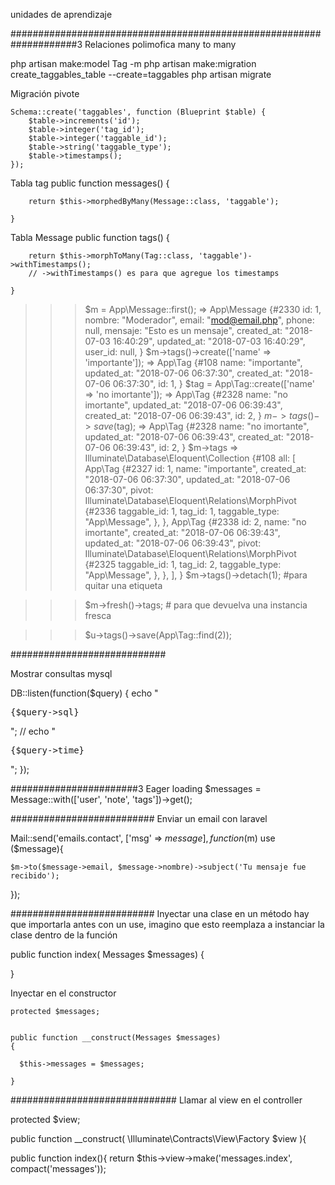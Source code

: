 unidades de aprendizaje

####################################################################3
Relaciones polimofica many to many

php artisan make:model Tag -m
php artisan make:migration create_taggables_table --create=taggables
php artisan migrate

Migración pivote

	Schema::create('taggables', function (Blueprint $table) {
        $table->increments('id');
        $table->integer('tag_id');
        $table->integer('taggable_id');
        $table->string('taggable_type');
        $table->timestamps();
    });


Tabla tag
		public function messages()
	{

		return $this->morphedByMany(Message::class, 'taggable');

	}
 
Tabla Message
    public function tags()
    {

    	return $this->morphToMany(Tag::class, 'taggable')->withTimestamps();
    	// ->withTimestamps() es para que agregue los timestamps

    }



>>> $m = App\Message::first();
=> App\Message {#2330
     id: 1,
     nombre: "Moderador",
     email: "mod@email.php",
     phone: null,
     mensaje: "Esto es un mensaje",
     created_at: "2018-07-03 16:40:29",
     updated_at: "2018-07-03 16:40:29",
     user_id: null,
   }
>>> $m->tags()->create(['name' => 'importante']);
=> App\Tag {#108
     name: "importante",
     updated_at: "2018-07-06 06:37:30",
     created_at: "2018-07-06 06:37:30",
     id: 1,
   }
>>> $tag = App\Tag::create(['name' => 'no imortante']);
=> App\Tag {#2328
     name: "no imortante",
     updated_at: "2018-07-06 06:39:43",
     created_at: "2018-07-06 06:39:43",
     id: 2,
   }
>>> $m->tags()->save($tag);
=> App\Tag {#2328
     name: "no imortante",
     updated_at: "2018-07-06 06:39:43",
     created_at: "2018-07-06 06:39:43",
     id: 2,
   }
>>> $m->tags
=> Illuminate\Database\Eloquent\Collection {#108
     all: [
       App\Tag {#2327
         id: 1,
         name: "importante",
         created_at: "2018-07-06 06:37:30",
         updated_at: "2018-07-06 06:37:30",
         pivot: Illuminate\Database\Eloquent\Relations\MorphPivot {#2336
           taggable_id: 1,
           tag_id: 1,
           taggable_type: "App\Message",
         },
       },
       App\Tag {#2338
         id: 2,
         name: "no imortante",
         created_at: "2018-07-06 06:39:43",
         updated_at: "2018-07-06 06:39:43",
         pivot: Illuminate\Database\Eloquent\Relations\MorphPivot {#2325
           taggable_id: 1,
           tag_id: 2,
           taggable_type: "App\Message",
         },
       },
     ],
   }
>>> $m->tags()->detach(1); #para quitar una etiqueta

>>> $m->fresh()->tags; # para que devuelva una instancia fresca

>>> $u->tags()->save(App\Tag::find(2));


############################

Mostrar consultas mysql

DB::listen(function($query) {
	echo "<pre>{$query->sql}</pre>";
	// echo "<pre>{$query->time}</pre>";
});




#######################3
Eager loading
	$messages = Message::with(['user', 'note', 'tags'])->get();


##########################
Enviar un email con laravel

Mail::send('emails.contact', ['msg' => $message], function($m) use ($message){

    $m->to($message->email, $message->nombre)->subject('Tu mensaje fue recibido');

});


##########################
Inyectar una clase en un método
hay que importarla antes con un use, imagino que esto reemplaza a instanciar la clase dentro de la función

public function index( Messages $messages)
{

}

Inyectar en el constructor

    protected $messages;


    public function __construct(Messages $messages)
    {

      $this->messages = $messages;
      
    }


##############################
Llamar al view en el controller

protected $view;

public function __construct( \Illuminate\Contracts\View\Factory $view ){

public function index(){
  return $this->view->make('messages.index', compact('messages'));